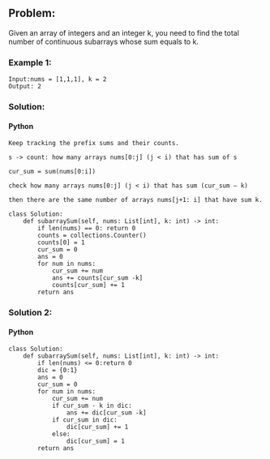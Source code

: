## Problem:

Given an array of integers and an integer k, you need to find the total number of continuous subarrays whose sum equals to k.

### Example 1:

```
Input:nums = [1,1,1], k = 2
Output: 2
```

### Solution:

#### Python

```
Keep tracking the prefix sums and their counts.

s -> count: how many arrays nums[0:j] (j < i) that has sum of s

cur_sum = sum(nums[0:i])

check how many arrays nums[0:j] (j < i) that has sum (cur_sum – k)

then there are the same number of arrays nums[j+1: i] that have sum k.

class Solution:
    def subarraySum(self, nums: List[int], k: int) -> int:
        if len(nums) == 0: return 0
        counts = collections.Counter()
        counts[0] = 1
        cur_sum = 0
        ans = 0
        for num in nums:
            cur_sum += num
            ans += counts[cur_sum -k]
            counts[cur_sum] += 1
        return ans
```

### Solution 2:

#### Python

```
class Solution:
    def subarraySum(self, nums: List[int], k: int) -> int:
        if len(nums) <= 0:return 0
        dic = {0:1}
        ans = 0
        cur_sum = 0
        for num in nums:
            cur_sum += num
            if cur_sum - k in dic:
                ans += dic[cur_sum -k]
            if cur_sum in dic:
                dic[cur_sum] += 1
            else:
                dic[cur_sum] = 1
        return ans
```
